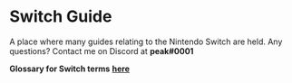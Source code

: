 # Switch Guide

A place where many guides relating to the Nintendo Switch are held. Any questions? Contact me on Discord at **peak\#0001**

**Glossary for Switch terms** [**here**](https://nh-server.github.io/switch-guide/extras/glossary/)

